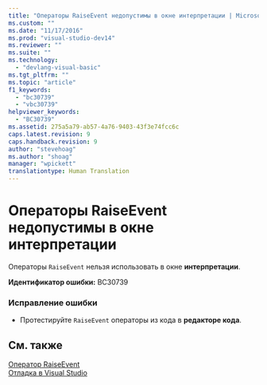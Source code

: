```yaml
---
title: "Операторы RaiseEvent недопустимы в окне интерпретации | Microsoft Docs"
ms.custom: ""
ms.date: "11/17/2016"
ms.prod: "visual-studio-dev14"
ms.reviewer: ""
ms.suite: ""
ms.technology: 
  - "devlang-visual-basic"
ms.tgt_pltfrm: ""
ms.topic: "article"
f1_keywords: 
  - "bc30739"
  - "vbc30739"
helpviewer_keywords: 
  - "BC30739"
ms.assetid: 275a5a79-ab57-4a76-9403-43f3e74fcc6c
caps.latest.revision: 9
caps.handback.revision: 9
author: "stevehoag"
ms.author: "shoag"
manager: "wpickett"
translationtype: Human Translation
---
```

# Операторы RaiseEvent недопустимы в окне интерпретации
Операторы `RaiseEvent` нельзя использовать в окне **интерпретации**.  
  
 **Идентификатор ошибки:** BC30739  
  
### Исправление ошибки  
  
-   Протестируйте `RaiseEvent` операторы из кода в **редакторе кода**.  
  
## См. также  
 [Оператор RaiseEvent](../../visual-basic/language-reference/statements/raiseevent-statement.md)   
 [Отладка в Visual Studio](/visual-studio/debugger/debugging-in-visual-studio)
